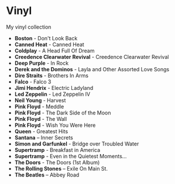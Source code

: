# Vinyl

My vinyl collection

- **Boston** - Don't Look Back
- **Canned Heat** - Canned Heat
- **Coldplay** - A Head Full Of Dream
- **Creedence Clearwater Revival** - Creedence Clearwater Revival
- **Deep Purple** - In Rock
- **Derek and the Dominos** - Layla and Other Assorted Love Songs
- **Dire Straits** - Brothers In Arms
- **Falco** - Falco 3
- **Jimi Hendrix** - Electric Ladyland
- **Led Zeppelin** - Led Zeppelin IV
- **Neil Young** - Harvest
- **Pink Floyd** - Meddle
- **Pink Floyd** - The Dark Side of the Moon
- **Pink Floyd** - The Wall
- **Pink Floyd** -  Wish You Were Here
- **Queen** - Greatest Hits
- **Santana** – Inner Secrets
- **Simon and Garfunkel** - Bridge over Troubled Water
- **Supertramp** - Breakfast in America
- **Supertramp** - Even in the Quietest Moments...
- **The Doors** - The Doors (1st Album)
- **The Rolling Stones** – Exile On Main St.
- **The Beatles** – Abbey Road
